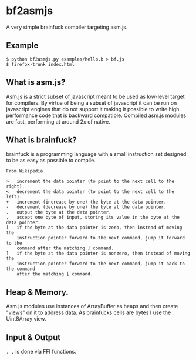# bf2asmjs

A very simple brainfuck compiler targeting asm.js.

## Example

```
$ python bf2asmjs.py examples/hello.b > bf.js
$ firefox-trunk index.html
```

## What is asm.js?

Asm.js is a strict subset of javascript meant to be used as low-level
target for compilers. By virtue of being a subset of javascript it can be
run on javascript engines that do not support it making it possible
to write high performance code that is backward compatible. Compiled
asm.js modules are fast, performing at around 2x of native.

## What is brainfuck?

brainfuck is a programming language with a small instruction set designed
to be as easy as possible to compile.

```
From Wikipedia

>   increment the data pointer (to point to the next cell to the right).
<   decrement the data pointer (to point to the next cell to the left).
+   increment (increase by one) the byte at the data pointer.
-   decrement (decrease by one) the byte at the data pointer.
.   output the byte at the data pointer.
,   accept one byte of input, storing its value in the byte at the data pointer.
[   if the byte at the data pointer is zero, then instead of moving the
    instruction pointer forward to the next command, jump it forward to the
    command after the matching ] command.
]   if the byte at the data pointer is nonzero, then instead of moving the
    instruction pointer forward to the next command, jump it back to the command
    after the matching [ command.
```

## Heap & Memory.

Asm.js modules use instances of ArrayBuffer as heaps and then create "views"
on it to address data.  As brainfucks cells are bytes I use the Uint8Array view.

## Input & Output

`. ,` is done via FFI functions.
